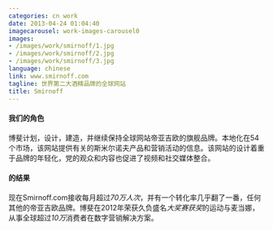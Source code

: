 ```yaml
---
categories: cn work
date: 2013-04-24 01:04:40
imagecarousel: work-images-carousel0
images:
- /images/work/smirnoff/1.jpg
- /images/work/smirnoff/2.jpg
- /images/work/smirnoff/3.jpg
language: chinese
link: www.smirnoff.com
tagline: 世界第二大酒精品牌的全球网站
title: Smirnoff
---
```


#### 我们的角色
博斐计划，设计，建造，并继续保持全球网站帝亚吉欧的旗舰品牌。本地化在54个市场，该网站提供有关的斯米尔诺夫产品和营销活动的信息。该网站的设计着重于品牌的年轻化，党的观众和内容也促进了视频和社交媒体整合。

#### 的结果
现在Smirnoff.com接收每月超过*70万人次*，并有一个转化率几乎翻了一番，任何其他的帝亚吉欧品牌。博斐在2012年荣获久负盛名*大奖赛获奖*的运动与麦当娜，从事全球超过*10万*消费者在数字营销解决方案。